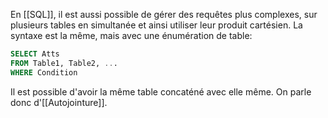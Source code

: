 En [[SQL]], il est aussi possible de gérer des requêtes plus complexes, sur plusieurs tables en simultanée et ainsi utiliser leur produit cartésien.
La syntaxe est la même, mais avec une énumération de table:

```sql
SELECT Atts
FROM Table1, Table2, ...
WHERE Condition
```

Il est possible d'avoir la même table concaténé avec elle même. On parle donc d'[[Autojointure]].